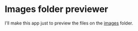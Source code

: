 <!-- REFERENCE -->

<!-- #+  -->

 <!-- -  -->

<!-- [](#) -->

<!--------------->

# Images folder previewer

I'll make this app just to preview the files on the [images](https://github.com/GBelloS/easybank-challenge/tree/main/images) folder.
